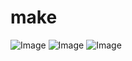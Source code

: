 # make 
![Image](https://github.com/user-attachments/assets/e51d508f-538c-46e6-a7c5-0565344253e7) ![Image](https://github.com/user-attachments/assets/4cb39c60-7ea5-4185-9473-a6f714316f91) ![Image](https://github.com/user-attachments/assets/4cb39c60-7ea5-4185-9473-a6f714316f91)

